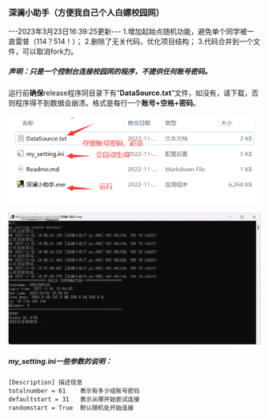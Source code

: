 ### 深澜小助手（方便我自己个人白嫖校园网）

---2023年3月23日16:39:25更新---
1.增加起始点随机功能，避免单个同学被一直雷普（114？514！）；
2.删除了无关代码，优化项目结构；
3.代码合并到一个文件，可以取消fork力。


##### 声明：只是一个控制台连接校园网的程序，不提供任何账号密码。

运行前**确保**release程序同目录下有“**DataSource.txt**”文件，如没有，请下载，否则程序得不到数据会崩溃。格式是每行一个**账号+空格+密码**。



![image-20221101181752649](image-20221101181752649.png)



![image-20221101181835354](image-20221101181835354.png)



##### my_setting.ini一些参数的说明：

```in
[Description] 描述信息
totalnumber = 61    表示有多少组账号密码
defaultstart = 31   表示从哪开始尝试连接
randomstart = True  默认随机处开始连接
```



